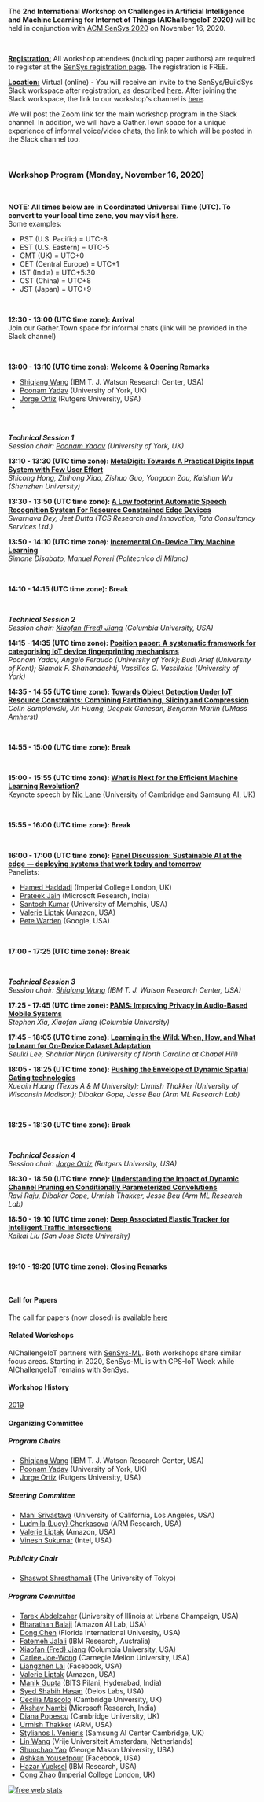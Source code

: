 The **2nd International Workshop on Challenges in Artificial Intelligence and Machine Learning for Internet of Things (AIChallengeIoT 2020)** will be held in conjunction with [ACM SenSys 2020](http://sensys.acm.org/2020/) on November 16, 2020.

<br/>

**<u>Registration:</u>** All workshop attendees (including paper authors) are required to register at the [SenSys registration page](http://sensys.acm.org/2020/registration/). The registration is FREE.

**<u>Location:</u>** Virtual (online) - You will receive an invite to the SenSys/BuildSys Slack workspace after registration, as described [here](http://sensys.acm.org/2020/howtoattend/). After joining the Slack workspace, the link to our workshop's channel is [here](https://sensys20-buildsys20.slack.com/archives/C01EP2R6H25).

We will post the Zoom link for the main workshop program in the Slack channel. In addition, we will have a Gather.Town space for a unique experience of informal voice/video chats, the link to which will be posted in the Slack channel too.


<br/>

### Workshop Program (Monday, November 16, 2020)

<br/>

**NOTE: All times below are in Coordinated Universal Time (UTC). To convert to your local time zone, you may visit [here](https://time.is/compare/0100PM_16_Nov_2020_in_UTC)**.  
Some examples:  

- PST (U.S. Pacific) = UTC-8
- EST (U.S. Eastern) = UTC-5 
- GMT (UK) = UTC+0  
- CET (Central Europe) = UTC+1  
- IST (India) = UTC+5:30  
- CST (China) = UTC+8  
- JST (Japan) = UTC+9

<br/>

**12:30 - 13:00 (UTC time zone): Arrival**  
Join our Gather.Town space for informal chats (link will be provided in the Slack channel)

<br/>

**13:00 - 13:10 (UTC time zone): [Welcome & Opening Remarks](https://dl.acm.org/action/showFmPdf?doi=10.1145%2F3417313)**  
- [Shiqiang Wang](https://researcher.watson.ibm.com/researcher/view.php?person=us-wangshiq) (IBM T. J. Watson Research Center, USA)
- [Poonam Yadav](https://poonamyadav.net) (University of York, UK)
- [Jorge Ortiz](http://jorgeortizphd.info/) (Rutgers University, USA)
- 
<br/>

***Technical Session 1***  
*Session chair: [Poonam Yadav](https://poonamyadav.net) (University of York, UK)*

**13:10 - 13:30 (UTC time zone): [MetaDigit: Towards A Practical Digits Input System with Few User Effort](https://dl.acm.org/doi/10.1145/3417313.3429377)**  
*Shicong Hong, Zhihong Xiao, Zishuo Guo, Yongpan Zou, Kaishun Wu (Shenzhen University)*

**13:30 - 13:50 (UTC time zone): [A Low footprint Automatic Speech Recognition System For Resource Constrained Edge Devices](https://dl.acm.org/doi/10.1145/3417313.3429385)**  
*Swarnava Dey, Jeet Dutta (TCS Research and Innovation, Tata Consultancy Services Ltd.)*

**13:50 - 14:10 (UTC time zone): [Incremental On-Device Tiny Machine Learning](https://dl.acm.org/doi/10.1145/3417313.3429378)**  
*Simone Disabato, Manuel Roveri (Politecnico di Milano)*

<br/>

**14:10 - 14:15 (UTC time zone): Break**

<br/>

***Technical Session 2***  
*Session chair: [Xiaofan (Fred) Jiang](http://fredjiang.com/) (Columbia University, USA)*

**14:15 - 14:35 (UTC time zone): [Position paper: A systematic framework for categorising IoT device fingerprinting mechanisms](https://dl.acm.org/doi/10.1145/3417313.3429384)**  
*Poonam Yadav, Angelo Feraudo (University of York); Budi Arief (University of Kent); Siamak F. Shahandashti, Vassilios G. Vassilakis (University of York)*

**14:35 - 14:55 (UTC time zone): [Towards Object Detection Under IoT Resource Constraints: Combining Partitioning, Slicing and Compression](https://dl.acm.org/doi/10.1145/3417313.3429379)**  
*Colin Samplawski, Jin Huang, Deepak Ganesan, Benjamin Marlin (UMass Amherst)*

<br/>

**14:55 - 15:00 (UTC time zone): Break**

<br/>

**15:00 - 15:55 (UTC time zone):  [What is Next for the Efficient Machine Learning Revolution?](keynote.md)**  
Keynote speech by [Nic Lane](http://niclane.org/) (University of Cambridge and Samsung AI, UK)

<br/>

**15:55 - 16:00 (UTC time zone): Break**

<br/>

**16:00 - 17:00 (UTC time zone): [Panel Discussion:  Sustainable AI at the edge — deploying systems that work today and tomorrow](panel.md)**  
Panelists:  

- [Hamed Haddadi](https://www.imperial.ac.uk/people/h.haddadi) (Imperial College London, UK)
- [Prateek Jain](https://www.prateekjain.org/) (Microsoft Research, India)
- [Santosh Kumar](https://md2k.org/santosh.html) (University of Memphis, USA)
- [Valerie Liptak](https://www.linkedin.com/in/valerie-liptak-b0854b12/) (Amazon, USA)
- [Pete Warden](https://www.linkedin.com/in/petewarden/) (Google, USA)


<br/>

**17:00 - 17:25 (UTC time zone): Break**

<br/>

***Technical Session 3***  
*Session chair: [Shiqiang Wang](https://researcher.watson.ibm.com/researcher/view.php?person=us-wangshiq) (IBM T. J. Watson Research Center, USA)*

**17:25 - 17:45 (UTC time zone): [PAMS: Improving Privacy in Audio-Based Mobile Systems](https://dl.acm.org/doi/10.1145/3417313.3429383)**  
*Stephen Xia, Xiaofan Jiang (Columbia University)*

**17:45 - 18:05 (UTC time zone): [Learning in the Wild: When, How, and What to Learn for On-Device Dataset Adaptation](https://dl.acm.org/doi/10.1145/3417313.3429382)**  
*Seulki Lee, Shahriar Nirjon (University of North Carolina at Chapel Hill)*

**18:05 - 18:25 (UTC time zone): [Pushing the Envelope of Dynamic Spatial Gating technologies](https://dl.acm.org/doi/10.1145/3417313.3429380)**  
*Xueqin Huang (Texas A & M University); Urmish Thakker (University of Wisconsin Madison); Dibakar Gope, Jesse Beu (Arm ML Research Lab)*

<br/>

**18:25 - 18:30 (UTC time zone): Break**

<br/>

***Technical Session 4***  
*Session chair: [Jorge Ortiz](http://jorgeortizphd.info/) (Rutgers University, USA)*

**18:30 - 18:50 (UTC time zone): [Understanding the Impact of Dynamic Channel Pruning on Conditionally Parameterized Convolutions](https://dl.acm.org/doi/10.1145/3417313.3429381)**  
*Ravi Raju, Dibakar Gope, Urmish Thakker, Jesse Beu (Arm ML Research Lab)*

**18:50 - 19:10 (UTC time zone): [Deep Associated Elastic Tracker for Intelligent Traffic Intersections](https://dl.acm.org/doi/10.1145/3417313.3429386)**  
*Kaikai Liu (San Jose State University)*

<br/>

**19:10 - 19:20 (UTC time zone): Closing Remarks**

<br/>



#### Call for Papers

The call for papers (now closed) is available [here](https://aichallengeiot.github.io/cfp.html)

#### Related Workshops

AIChallengeIoT partners with [SenSys-ML](https://sensysml.github.io/). Both workshops share similar focus areas. Starting in 2020, SenSys-ML is  with CPS-IoT Week while AIChallengeIoT remains with SenSys.

#### Workshop History

[2019](https://aichallengeiot.github.io/2019/index.html)



#### Organizing Committee

##### Program Chairs

- [Shiqiang Wang](https://researcher.watson.ibm.com/researcher/view.php?person=us-wangshiq) (IBM T. J. Watson Research Center, USA)
- [Poonam Yadav](https://poonamyadav.net) (University of York, UK)
- [Jorge Ortiz](http://jorgeortizphd.info/) (Rutgers University, USA)

##### Steering Committee

- [Mani Srivastava](https://www.ee.ucla.edu/mani-srivastava/) (University of California, Los Angeles, USA)
- [Ludmila (Lucy) Cherkasova](http://www.jahrhundert.net/lucy_cherkasova.html) (ARM Research, USA)
- [Valerie Liptak](https://www.linkedin.com/in/valerie-liptak-b0854b12/) (Amazon, USA)
- [Vinesh Sukumar](https://www.linkedin.com/in/vineshsukumar/) (Intel, USA)

##### Publicity Chair

- [Shaswot Shresthamali](https://www.linkedin.com/in/shaswot-sm/) (The University of Tokyo)

##### Program Committee
- [Tarek Abdelzaher](http://abdelzaher.cs.illinois.edu/) (University of Illinois at Urbana Champaign, USA)
- [Bharathan Balaji](https://www.synergylabs.org/bharath/) (Amazon AI Lab, USA)
- [Dong Chen](http://users.cis.fiu.edu/~dochen/index.html) (Florida International University, USA)
- [Fatemeh Jalali](https://researcher.watson.ibm.com/researcher/view.php?person=au1-fa.jalali) (IBM Research, Australia)
- [Xiaofan (Fred) Jiang](http://fredjiang.com/) (Columbia University, USA)
- [Carlee Joe-Wong](https://www.andrew.cmu.edu/user/cjoewong/) (Carnegie Mellon University, USA)
- [Liangzhen Lai](https://www.linkedin.com/in/liangzhen-lai-379ba9b5/) (Facebook, USA)
- [Valerie Liptak](https://www.linkedin.com/in/valerie-liptak-b0854b12/) (Amazon, USA)
- [Manik Gupta](https://www.bits-pilani.ac.in/hyderabad/manik/Profile) (BITS Pilani, Hyderabad, India)
- [Syed Shabih Hasan](https://sites.google.com/site/hasanshabih/) (Delos Labs, USA)
- [Cecilia Mascolo](https://www.cl.cam.ac.uk/~cm542/) (Cambridge University, UK)
- [Akshay Nambi](https://www.microsoft.com/en-us/research/people/akshayn/) (Microsoft Research, India)
- [Diana Popescu](https://www.cl.cam.ac.uk/~dap53/) (Cambridge University, UK)
- [Urmish Thakker](https://urmish.github.io/) (ARM, USA)
- [Stylianos I. Venieris](https://steliosven10.github.io/) (Samsung AI Center Cambridge, UK)
- [Lin Wang](http://linwang.info/) (Vrije Universiteit Amsterdam, Netherlands)
- [Shuochao Yao](https://yscacaca.github.io/) (George Mason University, USA)
- [Ashkan Yousefpour](http://www.utdallas.edu/~ashkan/) (Facebook, USA)
- [Hazar Yueksel](http://researcher.watson.ibm.com/researcher/view.php?person=ibm-Hazar.Yueksel) (IBM Research, USA)
- [Cong Zhao](https://wp.doc.ic.ac.uk/aese/person/cong-zhao/) (Imperial College London, UK)




<script type="text/javascript">
var sc_project=8539485; 
var sc_invisible=1; 
var sc_security="2bff2be0"; 
var scJsHost = (("https:" == document.location.protocol) ? "https://secure." : "http://www.");
document.write("<sc"+"ript type='text/javascript' src='" + scJsHost + "statcounter.com/counter/counter.js'></"+"script>");
</script>

<noscript>
  <div class="statcounter"><a title="free web stats"
href="http://statcounter.com/" target="_blank"><img
class="statcounter"
src="https://c.statcounter.com/8539485/0/2bff2be0/1/"
alt="free web stats"></a></div>
</noscript>

